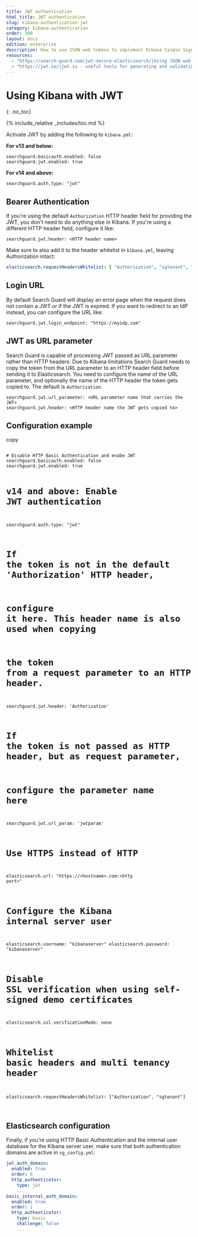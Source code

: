 ```yaml
---
title: JWT authentication
html_title: JWT authentication
slug: kibana-authentication-jwt
category: kibana-authentication
order: 300
layout: docs
edition: enterprise
description: How to use JSON web tokens to implement Kibana Single Sign on.
resources:
  - "https://search-guard.com/jwt-secure-elasticsearch/|Using JSON web tokens to secure Elasticsearch (blog post)"
  - "https://jwt.io/|jwt.io - useful tools for generating and validating JWT (website)"
---
```

<!---
Copryight 2016-2017 floragunn GmbH
-->

# Using Kibana with JWT
{: .no_toc}

{% include_relative _includes/toc.md %}

Activate JWT by adding the following to `kibana.yml`:

**For v13 and below:**

```
searchguard.basicauth.enabled: false
searchguard.jwt.enabled: true
```

**For v14 and above:**

```
searchguard.auth.type: "jwt"
```

## Bearer Authentication

If you're using the default `Authorization` HTTP header field for providing the JWT, you don't need to do anything else in Kibana. If you're using a different HTTP header field, configure it like:

```
searchguard.jwt.header: <HTTP header name>
```

Make sure to also add it to the header whitelist in `kibana.yml`, leaving Authorization intact:

```yaml
elasticsearch.requestHeadersWhitelist: [ "Authorization", "sgtenant", "<JWT header name>"]
```

## Login URL

By default Search Guard will display an error page when the request does not contain a JWT or if the JWT is expired. If you want to redirect to an IdP instead, you can configure the URL like:

```
searchguard.jwt.login_endpoint: "https://myidp.com"
```

## JWT as URL parameter

Search Guard is capable of processing JWT passed as URL parameter rather than HTTP headers. Due to Kibana limitations Search Guard needs to copy the token from the URL parameter to an HTTP header field before sending it to Elasticsearch. You need to configure the name of the URL parameter, and optionally the name of the HTTP header the token gets copied to. The default is `Authorization`.

```
searchguard.jwt.url_parameter: <URL parameter name that carries the JWT>
searchguard.jwt.header: <HTTP header name the JWT gets copied to>
```

## Configuration example

<div class="code-highlight " data-label="">
<span class="js-copy-to-clipboard copy-code">copy</span> 
<pre class="language-yaml">
<code class=" js-code language-markup">
# Disable HTTP Basic Authentication and enabe JWT
searchguard.basicauth.enabled: false
searchguard.jwt.enabled: true

# v14 and above: Enable JWT authentication
searchguard.auth.type: "jwt"

# If the token is not in the default 'Authorization' HTTP header, 
# configure it here. This header name is also used when copying 
# the token from a request parameter to an HTTP header.
searchguard.jwt.header: 'Authorization'

# If the token is not passed as HTTP header, but as request parameter,
# configure the parameter name here
searchguard.jwt.url_param: 'jwtparam'

# Use HTTPS instead of HTTP
elasticsearch.url: "https://&lt;hostname&gt;.com:&lt;http port&gt;"

# Configure the Kibana internal server user
elasticsearch.username: "kibanaserver"
elasticsearch.password: "kibanaserver"

# Disable SSL verification when using self-signed demo certificates
elasticsearch.ssl.verificationMode: none

# Whitelist basic headers and multi tenancy header
elasticsearch.requestHeadersWhitelist: ["Authorization", "sgtenant"]
</code>
</pre>
</div>

  
## Elasticsearch configuration

Finally, if you're using HTTP Basic Authentication and the internal user database for the Kibana server user, make sure that both authentication domains are active in `sg_config.yml`:

```yaml
jwt_auth_domain:
  enabled: true
  order: 0
  http_authenticator:
    type: jwt
    ...
basic_internal_auth_domain: 
  enabled: true
  order: 1
  http_authenticator:
    type: basic
    challenge: false
    ...
```